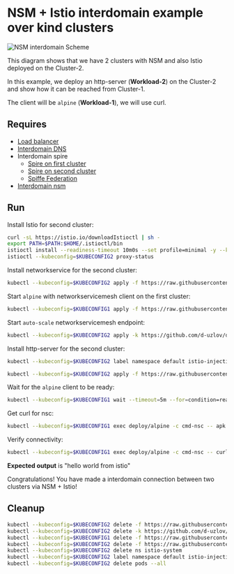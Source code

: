 # NSM + Istio interdomain example over kind clusters

![NSM  interdomain Scheme](./NSM+Istio_Datapath.svg "NSM Basic floating interdomain Scheme")

This diagram shows that we have 2 clusters with NSM and also Istio deployed on the Cluster-2.

In this example, we deploy an http-server (**Workload-2**) on the Cluster-2 and show how it can be reached from Cluster-1.

The client will be `alpine` (**Workload-1**), we will use curl.

## Requires

- [Load balancer](../loadbalancer)
- [Interdomain DNS](../dns)
- Interdomain spire
    - [Spire on first cluster](../../spire/cluster1)
    - [Spire on second cluster](../../spire/cluster2)
    - [Spiffe Federation](../spiffe_federation)
- [Interdomain nsm](../nsm)


## Run

Install Istio for second cluster:
```bash
curl -sL https://istio.io/downloadIstioctl | sh -
export PATH=$PATH:$HOME/.istioctl/bin
istioctl install --readiness-timeout 10m0s --set profile=minimal -y --kubeconfig=$KUBECONFIG2
istioctl --kubeconfig=$KUBECONFIG2 proxy-status
```

Install networkservice for the second cluster:
```bash
kubectl --kubeconfig=$KUBECONFIG2 apply -f https://raw.githubusercontent.com/d-uzlov/deployments-k8s/448d8fe0ac2d1b16fd937457bd6a14da81088a33/examples/interdomain/nsm_istio/netsvc.yaml
```

Start `alpine` with networkservicemesh client on the first cluster:

```bash
kubectl --kubeconfig=$KUBECONFIG1 apply -f https://raw.githubusercontent.com/d-uzlov/deployments-k8s/448d8fe0ac2d1b16fd937457bd6a14da81088a33/examples/interdomain/nsm_istio/greeting/client.yaml
```

Start `auto-scale` networkservicemesh endpoint:
```bash
kubectl --kubeconfig=$KUBECONFIG2 apply -k https://github.com/d-uzlov/deployments-k8s/examples/interdomain/nsm_istio/nse-auto-scale?ref=448d8fe0ac2d1b16fd937457bd6a14da81088a33
```

Install http-server for the second cluster:
```bash
kubectl --kubeconfig=$KUBECONFIG2 label namespace default istio-injection=enabled

kubectl --kubeconfig=$KUBECONFIG2 apply -f https://raw.githubusercontent.com/d-uzlov/deployments-k8s/448d8fe0ac2d1b16fd937457bd6a14da81088a33/examples/interdomain/nsm_istio/greeting/server.yaml
```

Wait for the `alpine` client to be ready:
```bash
kubectl --kubeconfig=$KUBECONFIG1 wait --timeout=5m --for=condition=ready pod -l app=alpine
```

Get curl for nsc:
```bash
kubectl --kubeconfig=$KUBECONFIG1 exec deploy/alpine -c cmd-nsc -- apk add curl
```

Verify connectivity:
```bash
kubectl --kubeconfig=$KUBECONFIG1 exec deploy/alpine -c cmd-nsc -- curl -s greeting.default:9080 | grep -o "hello world from istio"
```
**Expected output** is "hello world from istio"

Congratulations! 
You have made a interdomain connection between two clusters via NSM + Istio!

## Cleanup

```bash
kubectl --kubeconfig=$KUBECONFIG2 delete -f https://raw.githubusercontent.com/d-uzlov/deployments-k8s/448d8fe0ac2d1b16fd937457bd6a14da81088a33/examples/interdomain/nsm_istio/greeting/server.yaml
kubectl --kubeconfig=$KUBECONFIG2 delete -k https://github.com/d-uzlov/deployments-k8s/examples/interdomain/nsm_istio/nse-auto-scale?ref=448d8fe0ac2d1b16fd937457bd6a14da81088a33
kubectl --kubeconfig=$KUBECONFIG1 delete -f https://raw.githubusercontent.com/d-uzlov/deployments-k8s/448d8fe0ac2d1b16fd937457bd6a14da81088a33/examples/interdomain/nsm_istio/greeting/client.yaml
kubectl --kubeconfig=$KUBECONFIG2 delete -f https://raw.githubusercontent.com/d-uzlov/deployments-k8s/448d8fe0ac2d1b16fd937457bd6a14da81088a33/examples/interdomain/nsm_istio/netsvc.yaml
kubectl --kubeconfig=$KUBECONFIG2 delete ns istio-system
kubectl --kubeconfig=$KUBECONFIG2 label namespace default istio-injection-
kubectl --kubeconfig=$KUBECONFIG2 delete pods --all
```

